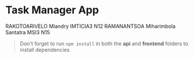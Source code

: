 # Task Manager App


RAKOTOARIVELO Miandry IMTICIA3 N12
RAMANANTSOA Miharimbola Santatra MSI3 N15
> Don't forget to run `npm install` in both the **api** and **frontend** folders to install dependencies

